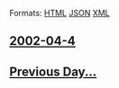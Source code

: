 
Formats: [HTML](2002/04/4/index.html)  [JSON](2002/04/4/index.json)  [XML](2002/04/4/index.xml)  

## [2002-04-4](/news/2002/04/4/index.md)

## [Previous Day...](/news/2002/04/3/index.md)

